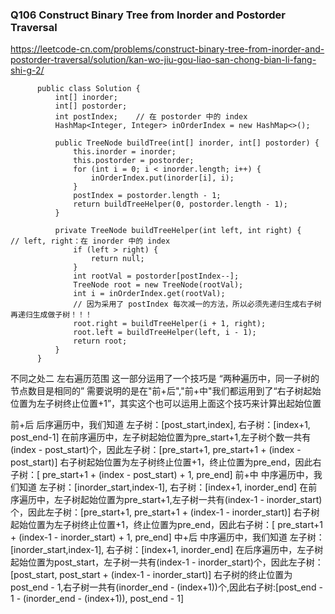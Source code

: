### Q106 Construct Binary Tree from Inorder and Postorder Traversal        

https://leetcode-cn.com/problems/construct-binary-tree-from-inorder-and-postorder-traversal/solution/kan-wo-jiu-gou-liao-san-chong-bian-li-fang-shi-g-2/
          

          
          public class Solution {
              int[] inorder;
              int[] postorder;
              int postIndex;    // 在 postorder 中的 index
              HashMap<Integer, Integer> inOrderIndex = new HashMap<>();

              public TreeNode buildTree(int[] inorder, int[] postorder) {
                  this.inorder = inorder;
                  this.postorder = postorder;
                  for (int i = 0; i < inorder.length; i++) {
                      inOrderIndex.put(inorder[i], i);
                  }
                  postIndex = postorder.length - 1;
                  return buildTreeHelper(0, postorder.length - 1);
              }

              private TreeNode buildTreeHelper(int left, int right) {     // left, right：在 inorder 中的 index
                  if (left > right) {
                      return null;
                  }
                  int rootVal = postorder[postIndex--];
                  TreeNode root = new TreeNode(rootVal);
                  int i = inOrderIndex.get(rootVal);
                  // 因为采用了 postIndex 每次减一的方法，所以必须先递归生成右子树再递归生成做子树！！！
                  root.right = buildTreeHelper(i + 1, right);
                  root.left = buildTreeHelper(left, i - 1);
                  return root;
              }
          }


不同之处二 左右遍历范围
这一部分运用了一个技巧是 “两种遍历中，同一子树的节点数目是相同的”
需要说明的是在"前+后","前+中"我们都运用到了“右子树起始位置为左子树终止位置+1”，其实这个也可以运用上面这个技巧来计算出起始位置

前+后
后序遍历中，我们知道 左子树：[post_start,index], 右子树：[index+1, post_end-1]
在前序遍历中，左子树起始位置为pre_start+1,左子树个数一共有(index - post_start)个，因此左子树：[pre_start+1, pre_start+1 + (index - post_start)]
右子树起始位置为左子树终止位置+1，终止位置为pre_end，因此右子树：[ pre_start+1 + (index - post_start) + 1, pre_end]
前+中
中序遍历中，我们知道 左子树：[inorder_start,index-1], 右子树：[index+1, inorder_end]
在前序遍历中，左子树起始位置为pre_start+1,左子树一共有(index-1 - inorder_start)个，因此左子树：[pre_start+1, pre_start+1 + (index-1 - inorder_start)]
右子树起始位置为左子树终止位置+1，终止位置为pre_end，因此右子树：[ pre_start+1 + (index-1 - inorder_start) + 1, pre_end]
中+后
中序遍历中，我们知道 左子树：[inorder_start,index-1], 右子树：[index+1, inorder_end]
在后序遍历中，左子树起始位置为post_start，左子树一共有(index-1 - inorder_start)个，因此左子树：[post_start, post_start + (index-1 - inorder_start)]
右子树的终止位置为post_end - 1,右子树一共有(inorder_end - (index+1))个,因此右子树:[post_end - 1 - (inorder_end - (index+1)), post_end - 1]

